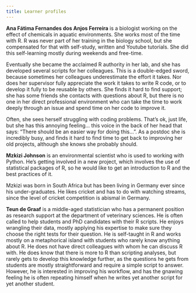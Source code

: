 ```yaml
---
title: Learner profiles
---
```


**Ana Fátima Fernandes dos Anjos Ferreira** is a biologist working on the effect of chemicals in aquatic environments. She works most of the time with R. R was never part of her training in the biology school, but she compensated for that with self-study, written and Youtube tutorials. She did this self-learning mostly during weekends and free-time.  

 

Eventually she became the acclaimed R authority in her lab, and she has developed several scripts for her colleagues. This is a double-edged sword, because sometimes her colleagues underestimate the effort it takes. Nor does her supervisor fully appreciate the work it takes to write R code, or to develop it fully to be reusable by others. She finds it hard to find support; she has some friends she contacts with questions about R, but there is no one in her direct professional environment who can take the time to work deeply through an issue and spend time on her code to improve it. 

 

Often, she sees herself struggling with coding problems. That’s ok, just life, but she has this annoying feeling... this voice in the back of her head that says: “There should be an easier way for doing this...”. As a postdoc she is incredibly busy, and finds it hard to find time to get back to improving her old projects, although she knows she probably should. 

 

**Mzkizi Johnson** is an environmental scientist who is used to working with Python. He’s getting involved in a new project, which involves the use of statistical packages of R, so he would like to get an introduction to R and the best practices of it. 

 

Mzkizi was born in South Africa but has been living in Germany ever since his under-graduates. He likes cricket and has to do with watching streams, since the level of cricket competition is abismal in Germany. 

 

**Teun de Graaf** is a middle-aged statistician who has a permanent position as research support at the department of veterinary sciences. He is often called to help students and PhD candidates with their R scripts. He enjoys wrangling their data, mostly applying his expertise to make sure they choose the right tests for their question. He is self-taught in R and works mostly on a metaphorical island with students who rarely know anything about R. He does not have direct colleagues with whom he can discuss R with. He does know that there is more to R than scripting analyses, but rarely gets to develop this knowledge further, as the questions he gets from students are mostly straightforward and require a simple script to answer. However, he is interested in improving his workflow, and has the gnawing feeling he is often repeating himself when he writes yet another script for yet another student. 
